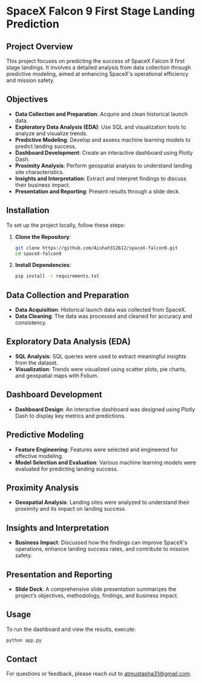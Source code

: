# SpaceX Falcon 9 First Stage Landing Prediction

## Project Overview
This project focuses on predicting the success of SpaceX Falcon 9 first stage landings. It involves a detailed analysis from data collection through predictive modeling, aimed at enhancing SpaceX's operational efficiency and mission safety.

## Objectives
- **Data Collection and Preparation**: Acquire and clean historical launch data.
- **Exploratory Data Analysis (EDA)**: Use SQL and visualization tools to analyze and visualize trends.
- **Predictive Modeling**: Develop and assess machine learning models to predict landing success.
- **Dashboard Development**: Create an interactive dashboard using Plotly Dash.
- **Proximity Analysis**: Perform geospatial analysis to understand landing site characteristics.
- **Insights and Interpretation**: Extract and interpret findings to discuss their business impact.
- **Presentation and Reporting**: Present results through a slide deck.

## Installation
To set up the project locally, follow these steps:

1. **Clone the Repository**:
   ```bash
   git clone https://github.com/Aishah312612/spaceX-falcon9.git
   cd spaceX-falcon9
   ```

2. **Install Dependencies**:
   ```bash
   pip install -r requirements.txt
   ```

## Data Collection and Preparation
- **Data Acquisition**: Historical launch data was collected from SpaceX.
- **Data Cleaning**: The data was processed and cleaned for accuracy and consistency.

## Exploratory Data Analysis (EDA)
- **SQL Analysis**: SQL queries were used to extract meaningful insights from the dataset.
- **Visualization**: Trends were visualized using scatter plots, pie charts, and geospatial maps with Folium.

## Dashboard Development
- **Dashboard Design**: An interactive dashboard was designed using Plotly Dash to display key metrics and predictions.

## Predictive Modeling
- **Feature Engineering**: Features were selected and engineered for effective modeling.
- **Model Selection and Evaluation**: Various machine learning models were evaluated for predicting landing success.

## Proximity Analysis
- **Geospatial Analysis**: Landing sites were analyzed to understand their proximity and its impact on landing success.

## Insights and Interpretation
- **Business Impact**: Discussed how the findings can improve SpaceX's operations, enhance landing success rates, and contribute to mission safety.

## Presentation and Reporting
- **Slide Deck**: A comprehensive slide presentation summarizes the project’s objectives, methodology, findings, and business impact.

## Usage
To run the dashboard and view the results, execute:
```bash
python app.py
```

## Contact
For questions or feedback, please reach out to [atmustapha31@gmail.com](mailto:atmustapha31@gmail.com).
